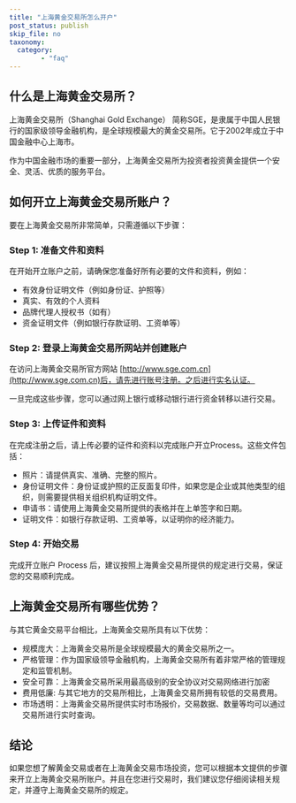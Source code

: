 ```yaml
---
title: "上海黄金交易所怎么开户"
post_status: publish
skip_file: no
taxonomy:
  category:
        - "faq"
---
```


## 什么是上海黄金交易所？

上海黄金交易所（Shanghai Gold Exchange） 简称SGE，是隶属于中国人民银行的国家级领导金融机构，是全球规模最大的黄金交易所。它于2002年成立于中国金融中心上海市。

作为中国金融市场的重要一部分，上海黄金交易所为投资者投资黄金提供一个安全、灵活、优质的服务平台。

## 如何开立上海黄金交易所账户？

要在上海黄金交易所非常简单，只需遵循以下步骤：

### Step 1: 准备文件和资料

在开始开立账户之前，请确保您准备好所有必要的文件和资料，例如：

- 有效身份证明文件（例如身份证、护照等）
- 真实、有效的个人资料
- 品牌代理人授权书（如有）
- 资金证明文件（例如银行存款证明、工资单等）

### Step 2: 登录上海黄金交易所网站并创建账户

在访问上海黄金交易所官方网站 [http://www.sge.com.cn](http://www.sge.com.cn)后，请先进行账号注册。之后进行实名认证。

一旦完成这些步骤，您可以通过网上银行或移动银行进行资金转移以进行交易。

### Step 3: 上传证件和资料

在完成注册之后，请上传必要的证件和资料以完成账户开立Process。这些文件包括：

- 照片：请提供真实、准确、完整的照片。
- 身份证明文件：身份证或护照的正反面复印件，如果您是企业或其他类型的组织，则需要提供相关组织机构证明文件。
- 申请书：请使用上海黄金交易所提供的表格并在上单签字和日期。
- 证明文件：如银行存款证明、工资单等，以证明你的经济能力。

### Step 4: 开始交易

完成开立账户 Process 后，建议按照上海黄金交易所提供的规定进行交易，保证您的交易顺利完成。

## 上海黄金交易所有哪些优势？

与其它黄金交易平台相比，上海黄金交易所具有以下优势：

- 规模庞大：上海黄金交易所是全球规模最大的黄金交易所之一。
- 严格管理：作为国家级领导金融机构，上海黄金交易所有着非常严格的管理规定和监管机制。
- 安全可靠：上海黄金交易所采用最高级别的安全协议对交易网络进行加密
- 费用低廉: 与其它地方的交易所相比，上海黄金交易所拥有较低的交易费用。
- 市场透明：上海黄金交易所提供实时市场报价，交易数据、数量等均可以通过交易所进行实时查询。

## 结论

如果您想了解黄金交易或者在上海黄金交易市场投资，您可以根据本文提供的步骤来开立上海黄金交易所账户。并且在您进行交易时，我们建议您仔细阅读相关规定，并遵守上海黄金交易所的规定。
